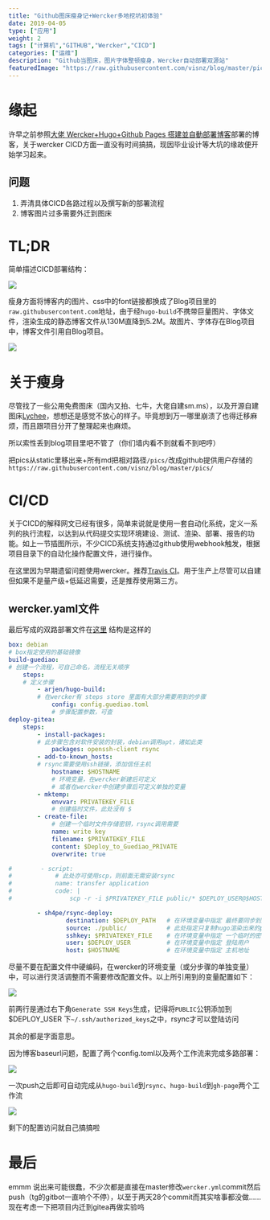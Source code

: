 ```yaml
---
title: "Github图床瘦身记+Wercker多地挖坑初体验"
date: 2019-04-05
type: ["应用"]
weight: 2
tags: ["计算机","GITHUB","Wercker","CICD"]
categories: ["运维"]
description: "Github当图床，图片字体整顿瘦身，Wercker自动部署双源站"
featuredImage: "https://raw.githubusercontent.com/visnz/blog/master/pics/github-wercker/logo.png"
--- 
```

# 缘起
许早之前参照[大佬 Wercker+Hugo+Github Pages 搭建並自動部署博客](https://axionl.me/2017/12/25/wercker-%E8%A9%A6%E6%B0%B4/)部署的博客，关于wercker CICD方面一直没有时间搞搞，现因毕业设计等大坑的缘故便开始学习起来。

## 问题
1. 弄清具体CICD各路过程以及撰写新的部署流程
2. 博客图片过多需要外迁到图床

# TL;DR
简单描述CICD部署结构：

![](https://raw.githubusercontent.com/visnz/blog/master/pics/github-wercker/01.png)

瘦身方面将博客内的图片、css中的font链接都换成了Blog项目里的``raw.githubusercontent.com``地址，由于经``hugo-build``不携带巨量图片、字体文件，渲染生成的静态博客文件从130M直降到5.2M。故图片、字体存在Blog项目中，博客文件引用自Blog项目。

![](https://raw.githubusercontent.com/visnz/blog/master/pics/github-wercker/02.png)

# 关于瘦身
尽管找了一些公用免费图床（国内又拍、七牛，大佬自建sm.ms），以及开源自建图床[Lychee](https://github.com/electerious/Lychee)，想想还是感觉不放心的样子。毕竟想到万一哪里崩溃了也得迁移麻烦，而且跟项目分开了整理起来也麻烦。

所以索性丢到blog项目里吧不管了（你们墙内看不到就看不到吧哼）

把pics从static里移出来+所有md把相对路径``/pics/``改成github提供用户存储的``https://raw.githubusercontent.com/visnz/blog/master/pics/``

# CI/CD
关于CICD的解释网文已经有很多，简单来说就是使用一套自动化系统，定义一系列的执行流程，以达到从代码提交实现环境建设、测试、渲染、部署、报告的功能。如上一节插图所示，不少CICD系统支持通过github使用webhook触发，根据项目目录下的自动化操作配置文件，进行操作。

在这里因为早期遗留问题使用wercker。推荐[Travis CI](https://travis-ci.org/)。用于生产上尽管可以自建但如果不是量产级+低延迟需要，还是推荐使用第三方。

## wercker.yaml文件
最后写成的双路部署文件在[这里](https://github.com/visnz/blog/blob/master/wercker.yml)
结构是这样的
``` yaml
box: debian
# box指定使用的基础镜像
build-guediao:
# 创建一个流程，可自己命名，流程无关顺序
    steps:
    # 定义步骤
        - arjen/hugo-build: 
        # 在wercker有 steps store 里面有大部分需要用到的步骤
            config: config.guediao.toml
            # 步骤配置参数，可查
deploy-gitea:
    steps:
        - install-packages:
        # 此步骤包含对软件安装的封装，debian调用apt，诸如此类
            packages: openssh-client rsync
        - add-to-known_hosts:
        # rsync需要使用ssh链接，添加信任主机
            hostname: $HOSTNAME
            # 环境变量，在wercker新建后可定义
            # 或者在wercker中创建步骤后可定义单独的变量
        - mktemp:
            envvar: PRIVATEKEY_FILE
            # 创建临时文件，此处没有 $ 
        - create-file:
            # 创建一个临时文件存储密钥，rsync调用需要
            name: write key
            filename: $PRIVATEKEY_FILE
            content: $Deploy_to_Guediao_PRIVATE
            overwrite: true

#        - script:
#            # 此处亦可使用scp，则前面无需安装rsync
#            name: transfer application
#            code: |
#                scp -r -i $PRIVATEKEY_FILE public/* $DEPLOY_USER@$HOSTNAME:$DEPLOY_PATH/

        - sh4pe/rsync-deploy:
                destination: $DEPLOY_PATH   # 在环境变量中指定 最终要同步到服务器上的文件地址
                source: ./public/           # 此处指定只复制hugo渲染出来的public目录
                sshkey: $PRIVATEKEY_FILE    # 在环境变量中指定 一个临时的密钥存放地址
                user: $DEPLOY_USER          # 在环境变量中指定 登陆用户
                host: $HOSTNAME             # 在环境变量中指定 主机地址
```
尽量不要在配置文件中硬编码，在wercker的环境变量（或分步骤的单独变量）中，可以进行灵活调整而不需要修改配置文件。以上所引用到的变量配置如下：

![](https://raw.githubusercontent.com/visnz/blog/master/pics/github-wercker/03.png)

前两行是通过右下角``Generate SSH Keys``生成，记得将``PUBLIC``公钥添加到 $DEPLOY_USER 下``~/.ssh/authorized_keys``之中，rsync才可以登陆访问

其余的都是字面意思。

因为博客baseurl问题，配置了两个config.toml以及两个工作流来完成多路部署：

![](https://raw.githubusercontent.com/visnz/blog/master/pics/github-wercker/04.png)

一次push之后即可自动完成从``hugo-build``到``rsync``、``hugo-build``到``gh-page``两个工作流

![](https://raw.githubusercontent.com/visnz/blog/master/pics/github-wercker/05.png)

剩下的配置访问就自己搞搞啦

# 最后
emmm 说出来可能很蠢，不少次都是直接在master修改``wercker.yml``commit然后push（tg的gitbot一直响个不停），以至于两天28个commit而其实啥事都没做……现在考虑一下把项目内迁到gitea再做实验呜

